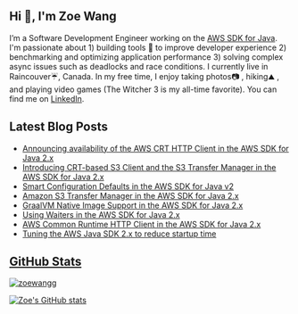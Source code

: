 <h2> Hi 👋, I'm Zoe Wang </h2>

I’m a Software Development Engineer working on the [AWS SDK for Java](https://github.com/aws/aws-sdk-java-v2/). I'm passionate about 1) building tools 🧰 to improve developer experience 2) benchmarking and optimizing application performance 3) solving complex async issues such as deadlocks and race conditions. I currently live in Raincouver:umbrella:, Canada. In my free time, I enjoy taking photos:camera: , hiking:mountain: , and playing video games (The Witcher 3 is my all-time favorite). You can find me on [LinkedIn](https://www.linkedin.com/in/zoewangg).

<h2>Latest Blog Posts</h2>
  <ul>
     <li><a href="https://aws.amazon.com/blogs/developer/announcing-availability-of-the-aws-crt-http-client-in-the-aws-sdk-for-java-2-x/"/>Announcing availability of the AWS CRT HTTP Client in the AWS SDK for Java 2.x</li>
     <li><a href="https://aws.amazon.com/blogs/developer/introducing-crt-based-s3-client-and-the-s3-transfer-manager-in-the-aws-sdk-for-java-2-x/"/>Introducing CRT-based S3 Client and the S3 Transfer Manager in the AWS SDK for Java 2.x</li>
     <li><a href="https://aws.amazon.com/blogs/developer/introducing-smart-configuration-defaults-in-the-aws-sdk-for-java-v2/"/>Smart Configuration Defaults in the AWS SDK for Java v2</li>
    <li><a href="https://aws.amazon.com/blogs/developer/introducing-amazon-s3-transfer-manager-in-the-aws-sdk-for-java-2-x/"/>Amazon S3 Transfer Manager in the AWS SDK for Java 2.x</li>
    <li><a href="https://aws.amazon.com/blogs/developer/graalvm-native-image-support-in-the-aws-sdk-for-java-2-x/"/>GraalVM Native Image Support in the AWS SDK for Java 2.x</li>
    <li><a href="https://aws.amazon.com/blogs/developer/using-waiters-in-the-aws-sdk-for-java-2-x/"/>Using Waiters in the AWS SDK for Java 2.x</li>
    <li><a href="https://aws.amazon.com/blogs/developer/introducing-aws-common-runtime-http-client-in-the-aws-sdk-for-java-2-x/"/>AWS Common Runtime HTTP Client in the AWS SDK for Java 2.x</li>
    <li><a href="https://aws.amazon.com/blogs/developer/tuning-the-aws-java-sdk-2-x-to-reduce-startup-time/"/>Tuning the AWS Java SDK 2.x to reduce startup time</li>    
  </ul>

<h2>GitHub Stats</h2>

<p><img align="center" src="https://github-readme-streak-stats.herokuapp.com/?user=zoewangg&&theme=dracula" alt="zoewangg" /></p>

[![Zoe's GitHub stats](https://github-readme-stats.vercel.app/api?username=zoewangg&theme=dracula&show_icons=true)](https://github.com/zoewangg/github-readme-stats)

